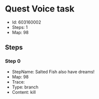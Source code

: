# Quest Voice task

- Id: 603160002
- Steps: 1
- Map: 98

## Steps

### Step 0
- StepName:  Salted Fish also have dreams!
- Map:  98
- Trace:  
- Type:  branch
- Content:  kill


